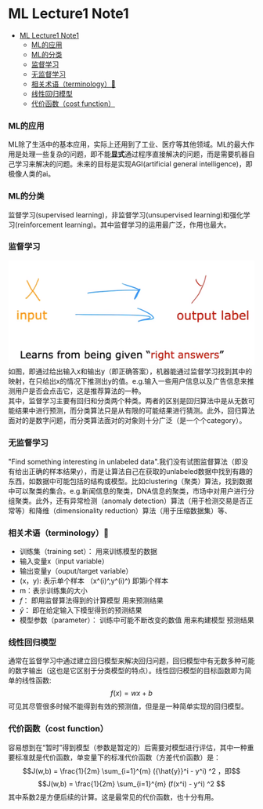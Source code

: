 # ML Lecture1 Note1
- [ML Lecture1 Note1](#ml-lecture1-note1)
    - [ML的应用](#ml的应用)
    - [ML的分类](#ml的分类)
    - [监督学习](#监督学习)
    - [无监督学习](#无监督学习)
    - [相关术语（terminology）🧐](#相关术语terminology)
    - [线性回归模型](#线性回归模型)
    - [代价函数（cost function）](#代价函数cost-function)

### ML的应用
ML除了生活中的基本应用，实际上还用到了工业、医疗等其他领域。ML的最大作用是处理一些复杂的问题，即不能**显式**通过程序直接解决的问题，而是需要机器自己学习来解决的问题。未来的目标是实现AGI(artificial general intelligence)，即极像人类的ai。
### ML的分类
监督学习(supervised learning)，非监督学习(unsupervised learning)和强化学习(reinforcement learning)。其中监督学习的运用最广泛，作用也最大。    

### 监督学习
![](2023-02-21-00-00-47.png)
如图，即通过给出输入x和输出y（即正确答案），机器能通过监督学习找到其中的映射，在只给出x的情况下推测出y的值。e.g.输入一些用户信息以及广告信息来推测用户是否会点击它，这是推荐算法的一种。  
其中，监督学习主要有回归和分类两个种类。两者的区别是回归算法中是从无数可能结果中进行预测，而分类算法只是从有限的可能结果进行猜测。此外，回归算法面对的是数字问题，而分类算法面对的对象则十分广泛（是一个个category）。

### 无监督学习
"Find something interesting in unlabeled data".我们没有试图监督算法（即没有给出正确的样本结果y），而是让算法自己在获取的unlabeled数据中找到有趣的东西，如数据中可能包括的结构或模型。比如clustering（聚类）算法，找到数据中可以聚类的集合。e.g.新闻信息的聚类，DNA信息的聚类，市场中对用户进行分组聚类。此外，还有异常检测（anomaly detection）算法（用于检测交易是否正常等）和降维（dimensionality reduction）算法（用于压缩数据集）等、

### 相关术语（terminology）🧐
- 训练集（training set）： 用来训练模型的数据
- 输入变量x（input variable）
- 输出变量y（ouput/target variable）
- (x，y): 表示单个样本   （x^(i)^,y^(i)^) 即第i个样本
- m：表示训练集的大小
- $f$： 即用监督算法得到的计算模型 用来预测结果
- $\hat{y}$： 即在给定输入下模型得到的预测结果
- 模型参数（parameter）： 训练中可能不断改变的数值 用来构建模型 预测结果

### 线性回归模型
通常在监督学习中通过建立回归模型来解决回归问题，回归模型中有无数多种可能的数字输出（这也是它区别于分类模型的特点）。线性回归模型的目标函数即为简单的线性函数:  
$$f(x) = wx + b$$
可见其尽管很多时候不能得到有效的预测值，但是是一种简单实现的回归模型。

### 代价函数（cost function）
容易想到在“暂时”得到模型（参数是暂定的）后需要对模型进行评估，其中一种重要标准就是代价函数，单变量下的标准代价函数（方差代价函数）是：
$$J(w,b) = \frac{1}{2m} \sum_{i=1}^{m} ({\hat{y}}^i - y^i) ^2  ，即$$
$$J(w,b) = \frac{1}{2m} \sum_{i=1}^{m} (f(x^i) - y^i) ^2  $$
其中系数2是方便后续的计算。这是最常见的代价函数，也十分有用。